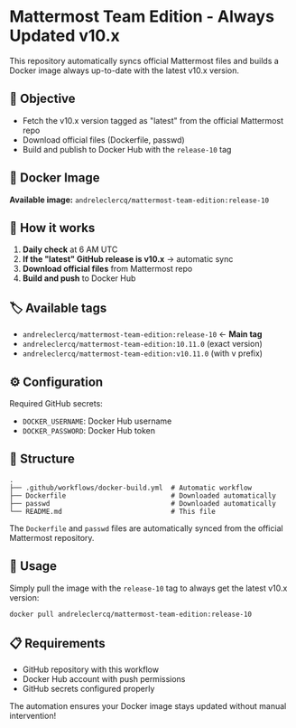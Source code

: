 # Mattermost Team Edition - Always Updated v10.x

This repository automatically syncs official Mattermost files and builds a Docker image always up-to-date with the latest v10.x version.

## 🎯 Objective

- Fetch the v10.x version tagged as "latest" from the official Mattermost repo
- Download official files (Dockerfile, passwd)
- Build and publish to Docker Hub with the `release-10` tag

## 🐳 Docker Image

**Available image:** `andreleclercq/mattermost-team-edition:release-10`

## 🔄 How it works

1. **Daily check** at 6 AM UTC
2. **If the "latest" GitHub release is v10.x** → automatic sync
3. **Download official files** from Mattermost repo
4. **Build and push** to Docker Hub

## 🏷️ Available tags

- `andreleclercq/mattermost-team-edition:release-10` ← **Main tag**
- `andreleclercq/mattermost-team-edition:10.11.0` (exact version)
- `andreleclercq/mattermost-team-edition:v10.11.0` (with v prefix)

## ⚙️ Configuration

Required GitHub secrets:
- `DOCKER_USERNAME`: Docker Hub username  
- `DOCKER_PASSWORD`: Docker Hub token

## 📁 Structure

```
.
├── .github/workflows/docker-build.yml  # Automatic workflow
├── Dockerfile                          # Downloaded automatically
├── passwd                              # Downloaded automatically  
└── README.md                           # This file
```

The `Dockerfile` and `passwd` files are automatically synced from the official Mattermost repository.

## 🚀 Usage

Simply pull the image with the `release-10` tag to always get the latest v10.x version:

```bash
docker pull andreleclercq/mattermost-team-edition:release-10
```

## 📋 Requirements

- GitHub repository with this workflow
- Docker Hub account with push permissions
- GitHub secrets configured properly

The automation ensures your Docker image stays updated without manual intervention!
